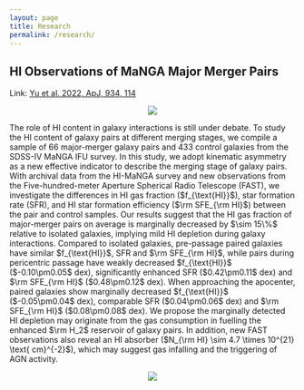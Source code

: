```yaml
---
layout: page
title: Research
permalink: /research/
---
```

## HI Observations of MaNGA Major Merger Pairs

Link: [Yu et al. 2022, ApJ, 934, 114](https://ui.adsabs.harvard.edu/abs/2022ApJ...934..114Y/abstract)

<figure>
<p align="center">
<img src="https://qz-yu.github.io/images/optical_image_hi_spec.png" >
</p>
</figure>
The role of HI content in galaxy interactions is still under debate. To study the HI content of galaxy pairs at different merging stages, we compile a sample of 66 major-merger galaxy pairs and 433 control galaxies from the SDSS-IV MaNGA IFU survey. In this study, we adopt kinematic asymmetry as a new effective indicator to describe the merging stage of galaxy pairs. With archival data from the HI-MaNGA survey and new observations from the Five-hundred-meter Aperture Spherical Radio Telescope (FAST), we investigate the differences in HI gas fraction ($f_{\text{HI}}$), star formation rate (SFR), and HI star formation efficiency ($\rm SFE_{\rm HI}$) between the pair and control samples. Our results suggest that the HI gas fraction of major-merger pairs on average is marginally decreased by $\sim 15\%$ relative to isolated galaxies, implying mild HI depletion during galaxy interactions. Compared to isolated galaxies, pre-passage paired galaxies have similar $f_{\text{HI}}$, SFR and $\rm SFE_{\rm HI}$, while pairs during pericentric passage have weakly decreased $f_{\text{HI}}$ ($-0.10\pm0.05$ dex), significantly enhanced SFR ($0.42\pm0.11$ dex) and $\rm SFE_{\rm HI}$ ($0.48\pm0.12$ dex). When approaching the apocenter, paired galaxies show marginally decreased $f_{\text{HI}}$ ($-0.05\pm0.04$ dex), comparable SFR ($0.04\pm0.06$ dex) and $\rm SFE_{\rm HI}$ ($0.08\pm0.08$ dex). We propose the marginally detected HI depletion may originate from the gas consumption in fuelling the enhanced $\rm H_2$ reservoir of galaxy pairs. In addition, new FAST observations also reveal an HI absorber ($N_{\rm HI} \sim 4.7 \times 10^{21} \text{ cm}^{-2}$), which may suggest gas infalling and the triggering of AGN activity.
<figure>
<p align="center">
<img src="https://qz-yu.github.io/images/major_pair_dlt_properties_vs_stages_comp_new.png" >
</p>
</figure>
